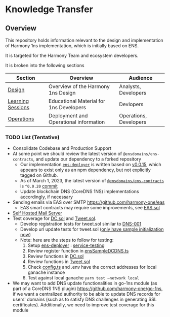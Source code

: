 # Knowledge Transfer

## Overview

This repository holds information relevant to the design and implementation of Harmony 1ns implementation, which is initially based on ENS.

It is targeted for the Harmony Team and ecosystem developers.

It is broken into the following sections

| Section | Overview | Audience |
| --- | --- | --- |
| [Design](./design) | Overview of the Harmony 1ns Design | Analysts, Developers |
| [Learning Sessions](./learning) | Educational Material for 1ns Developers | Devlopers |
| [Operations](./operations) | Deployment and Operational information | Operations, Developers |

### **TODO List (Tentative)**

- Consolidate Codebase and Production Support
- At some point we should review the latest version of `@ensdomains/ens-contracts`, and update our dependency to a forked repository
	- Our implementation [`ens-deployer`](https://github.com/harmony-one/ens-deployer) is written based on [v0.0.15](https://www.npmjs.com/package/@ensdomains/ens-contracts/v/0.0.15), which appears to exist only as an npm dependency, but not explicitly tagged on Github.
	- As of March 1, 2023, the latest version of [`@ensdomains/ens-contracts`](https://www.npmjs.com/package/@ensdomains/ens-contracts?activeTab=explore) is `^0.0.20` [commit](https://github.com/ensdomains/ens-contracts/tree/f15ae2756a795a0a844ad591a406b750749bd1f0)
	- Update blockchain DNS (CoreDNS 1NS) implementations accordingly, if necessary
- Sending emails via EAS over SMTP <https://github.com/harmony-one/eas>
  - EAS smart contracts may require some improvements, see [EAS.sol](https://github.com/harmony-one/eas/blob/main/contract/contracts/EAS.sol)
- [Self Hosted Mail Server](https://github.com/jw-1ns/eas/blob/main/docs/DESIGNV2.md)
- Test coverage for [DC.sol](https://github.com/harmony-one/dot-country/blob/main/contracts/contracts/DC.sol) and [Tweet.sol](https://github.com/harmony-one/dot-country/blob/main/contracts/contracts/Tweet.sol). 
	- Develop registration tests for tweet.sol similar to [DNS-001](https://github.com/jw-1ns/ens-deployer/blob/service-testing/contract/test/dns/DNS.ts#LL167C9-L167C16)
	- Develop url update tests for tweet.sol ([only have sample initialization now](https://github.com/jw-1ns/ens-deployer/blob/service-testing/contract/deploy/ensTweet.ts))
	- Note: here are the steps to follow for testing:
	  	1. Setup [ens-deployer](https://github.com/harmony-one/ens-deployer) : [service-testing](https://github.com/jw-1ns/ens-deployer/tree/service-testing)
		2. Review register function in [ensSampleDCDNS.ts](https://github.com/jw-1ns/ens-deployer/blob/service-testing/contract/deploy/ensSampleDCDNS.ts)
		3. Review functions in [DC.sol](https://github.com/harmony-one/dot-country/blob/main/contracts/contracts/DC.sol)
		4. Review functions in [Tweet.sol](https://github.com/harmony-one/dot-country/blob/main/contracts/contracts/Tweet.sol)
		5. Check [config.ts](https://github.com/harmony-one/dot-country/blob/main/contracts/config.ts) and .env have the correct addresses for local ganache instance
		6. Test against local ganache `yarn test —network local`
- We may want to add DNS update functionalities in go-1ns module (as part of a CoreDNS 1NS plugin) <https://github.com/harmony-one/go-1ns>, if we want a centralized authority to be able to update DNS records for users' domains (such as to satisfy DNS challenges in generating SSL certificates). Additionally, we need to improve test coverage for this module

